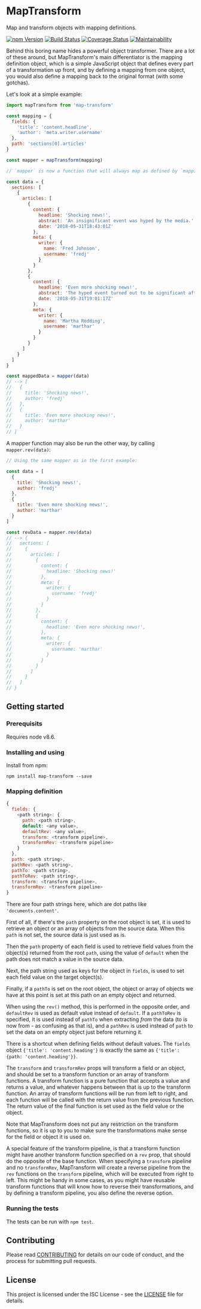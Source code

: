 # MapTransform

Map and transform objects with mapping definitions.

[![npm Version](https://img.shields.io/npm/v/map-transform.svg)](https://www.npmjs.com/package/map-transform)
[![Build Status](https://travis-ci.org/integreat-io/map-transform.svg?branch=master)](https://travis-ci.org/integreat-io/map-transform)
[![Coverage Status](https://coveralls.io/repos/github/integreat-io/map-transform/badge.svg?branch=master)](https://coveralls.io/github/integreat-io/map-transform?branch=master)
[![Maintainability](https://api.codeclimate.com/v1/badges/fbb6638a32ee5c5f60b7/maintainability)](https://codeclimate.com/github/integreat-io/map-transform/maintainability)

Behind this boring name hides a powerful object transformer. There are a lot of
these around, but MapTransform's main differentiator is the mapping definition
object, which is a simple JavaScript object that defines every part of a
transformation up front, and by defining a mapping from one object, you would
also define a mapping back to the original format (with some gotchas).

Let's look at a simple example:

```javascript
import mapTransform from 'map-transform'

const mapping = {
  fields: {
    'title': 'content.headline',
    'author': 'meta.writer.username'
  },
  path: 'sections[0].articles'
}

const mapper = mapTransform(mapping)

// `mapper` is now a function that will always map as defined by `mapping`

const data = {
  sections: [
    {
      articles: [
        {
          content: {
            headline: 'Shocking news!',
            abstract: 'An insignificant event was hyped by the media.',
            date: '2018-05-31T18:43:01Z'
          },
          meta: {
            writer: {
              name: 'Fred Johnson',
              username: 'fredj'
            }
          }
        },
        {
          content: {
            headline: 'Even more shocking news!',
            abstract: 'The hyped event turned out to be significant after all.',
            date: '2018-05-31T19:01:17Z'
          },
          meta: {
            writer: {
              name: 'Martha Redding',
              username: 'marthar'
            }
          }
        }
      ]
    }
  ]
}

const mappedData = mapper(data)
// --> [
//   {
//     title: 'Shocking news!',
//     author: 'fredj'
//   },
//   {
//     title: 'Even more shocking news!',
//     author: 'marthar'
//   }
// ]
```

A mapper function may also be run the other way, by calling `mapper.rev(data)`:

```javascript
// Using the same mapper as in the first example:

const data = [
  {
    title: 'Shocking news!',
    author: 'fredj'
  },
  {
    title: 'Even more shocking news!',
    author: 'marthar'
  }
]

const revData = mapper.rev(data)
// --> {
//   sections: [
//     {
//       articles: [
//         {
//           content: {
//             headline: 'Shocking news!'
//           },
//           meta: {
//             writer: {
//               username: 'fredj'
//             }
//           }
//         },
//         {
//           content: {
//             headline: 'Even more shocking news!',
//           },
//           meta: {
//             writer: {
//               username: 'marthar'
//             }
//           }
//         }
//       ]
//     }
//   ]
// }
```

## Getting started

### Prerequisits

Requires node v8.6.

### Installing and using

Install from npm:

```
npm install map-transform --save
```

### Mapping definition

```javascript
{
  fields: {
    <path string>: {
      path: <path string>,
      default: <any value>,
      defaultRev: <any value>,
      transform: <transform pipeline>,
      transformRev: <transform pipeline>
    }
  },
  path: <path string>,
  pathRev: <path string>,
  pathTo: <path string>,
  pathToRev: <path string>,
  transform: <transform pipeline>,
  transformRev: <transform pipeline>
}
```

There are four path strings here, which are dot paths like `'documents.content'`.

First of all, if there's the `path` property on the root object is set, it is
used to retrieve an object or an array of objects from the source data. When
this `path` is not set, the source data is just used as is.

Then the `path` property of each field is used to retrieve field values from
the object(s) returned from the root `path`, using the value of `default` when
the path does not match a value in the source data.

Next, the path string used as keys for the object in `fields`, is used to set
each field value on the target object(s).

Finally, if a `pathTo` is set on the root object, the object or array of objects
we have at this point is set at this path on an empty object and returned.

When using the `rev()` method, this is performed in the opposite order, and
`defaultRev` is used as default value instead of `default`. If a `pathToRev` is
specified, it is used instead of `pathTo` when extracting _from_ the data (to is
now from - as confusing as that is), and a `pathRev` is used instead of `path` to
set the data on an empty object just before returning it.

There is a shortcut when defining fields without default values. The `fields`
object `{'title': 'content.heading'}` is exactly the same as `{'title': {path:
'content.heading'}}`.

The `transform` and `transformRev` props will transform a field or an object,
and should be set to a transform function or an array of transform functions.
A transform function is a pure function that accepts a value and returns a
value, and whatever happens between that is up to the transform function. An
array of transform functions will be run from left to right, and each function
will be called with the return value from the previous function. The return
value of the final function is set used as the field value or the object.

Note that MapTransform does not put any restriction on the transform functions,
so it is up to you to make sure the transformations make sense for the field or
object it is used on.

A special feature of the transform pipeline, is that a transform function might
have another transform function specified on a `rev` prop, that should do the
opposite of the base function. When specifying a `transform` pipeline and no
`transformRev`, MapTransform will create a reverse pipeline from the `rev`
functions on the `transform` pipeline, which will be executed from right to
left. This might be handy in some cases, as you might have reusable transform
functions that will know how to reverse their transformations, and by defining
a transform pipeline, you also define the reverse option.

### Running the tests

The tests can be run with `npm test`.

## Contributing

Please read
[CONTRIBUTING](https://github.com/integreat-io/map-transform/blob/master/CONTRIBUTING.md)
for details on our code of conduct, and the process for submitting pull
requests.

## License

This project is licensed under the ISC License - see the
[LICENSE](https://github.com/integreat-io/map-transform/blob/master/LICENSE)
file for details.
